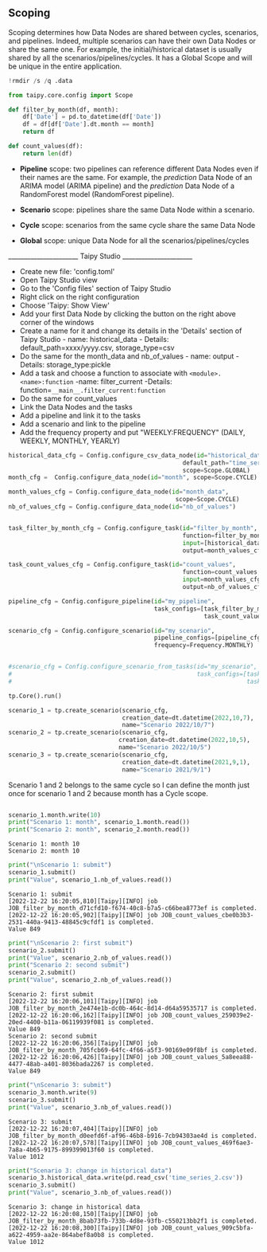 
## Scoping 

Scoping determines how Data Nodes are shared between cycles, scenarios, and pipelines. Indeed, multiple scenarios can have their own Data Nodes or share the same one. For example, the initial/historical dataset is usually shared by all the scenarios/pipelines/cycles. It has a Global Scope and will be unique in the entire application.


```python
!rmdir /s /q .data
```


```python
from taipy.core.config import Scope
```


```python
def filter_by_month(df, month):
    df['Date'] = pd.to_datetime(df['Date']) 
    df = df[df['Date'].dt.month == month]
    return df

def count_values(df):
    return len(df)
```

- **Pipeline** scope: two pipelines can reference different Data Nodes even if their names are the same. For example, the _prediction_ Data Node of an ARIMA model (ARIMA pipeline) and the _prediction_ Data Node of a RandomForest model (RandomForest pipeline). 

- **Scenario** scope: pipelines share the same Data Node within a scenario. 

- **Cycle** scope: scenarios from the same cycle share the same Data Node

- **Global** scope: unique Data Node for all the scenarios/pipelines/cycles

______________________ Taipy Studio ______________________
- Create new file: 'config.toml'
- Open Taipy Studio view
- Go to the 'Config files' section of Taipy Studio
- Right click on the right configuration
- Choose 'Taipy: Show View'
- Add your first Data Node by clicking the button on the right above corner of the windows
- Create a name for it and change its details in the 'Details' section of Taipy Studio
        - name: historical_data
        - Details: default_path=xxxx/yyyy.csv, storage_type=csv
- Do the same for the month_data and nb_of_values
        - name: output
        - Details: storage_type:pickle
- Add a task and choose a function to associate with `<module>.<name>:function`
        -name: filter_current
        -Details: function=`__main__.filter_current:function`
- Do the same for count_values
- Link the Data Nodes and the tasks
- Add a pipeline and link it to the tasks
- Add a scenario and link to the pipeline
- Add the frequency property and put "WEEKLY:FREQUENCY" (DAILY, WEEKLY, MONTHLY, YEARLY)


```python
historical_data_cfg = Config.configure_csv_data_node(id="historical_data",
                                                 default_path="time_series.csv",
                                                 scope=Scope.GLOBAL)
month_cfg =  Config.configure_data_node(id="month", scope=Scope.CYCLE)

month_values_cfg = Config.configure_data_node(id="month_data",
                                               scope=Scope.CYCLE)
nb_of_values_cfg = Config.configure_data_node(id="nb_of_values")


task_filter_by_month_cfg = Config.configure_task(id="filter_by_month",
                                                 function=filter_by_month,
                                                 input=[historical_data_cfg,month_cfg],
                                                 output=month_values_cfg)

task_count_values_cfg = Config.configure_task(id="count_values",
                                                 function=count_values,
                                                 input=month_values_cfg,
                                                 output=nb_of_values_cfg)

pipeline_cfg = Config.configure_pipeline(id="my_pipeline",
                                         task_configs=[task_filter_by_month_cfg,
                                                       task_count_values_cfg])

scenario_cfg = Config.configure_scenario(id="my_scenario",
                                         pipeline_configs=[pipeline_cfg],
                                         frequency=Frequency.MONTHLY)


#scenario_cfg = Config.configure_scenario_from_tasks(id="my_scenario",
#                                                    task_configs=[task_filter_by_month_cfg,
#                                                                  task_count_values_cfg])
```


```python
tp.Core().run()

scenario_1 = tp.create_scenario(scenario_cfg,
                                creation_date=dt.datetime(2022,10,7),
                                name="Scenario 2022/10/7")
scenario_2 = tp.create_scenario(scenario_cfg,
                               creation_date=dt.datetime(2022,10,5),
                               name="Scenario 2022/10/5")
scenario_3 = tp.create_scenario(scenario_cfg,
                                creation_date=dt.datetime(2021,9,1),
                                name="Scenario 2021/9/1")
```

Scenario 1 and 2 belongs to the same cycle so I can define the month just once for scenario 1 and 2 because month has a Cycle scope.

![]()


```python
scenario_1.month.write(10)
print("Scenario 1: month", scenario_1.month.read())
print("Scenario 2: month", scenario_2.month.read())
```

    Scenario 1: month 10
    Scenario 2: month 10
    


```python
print("\nScenario 1: submit")
scenario_1.submit()
print("Value", scenario_1.nb_of_values.read())
```

    
    Scenario 1: submit
    [2022-12-22 16:20:05,810][Taipy][INFO] job JOB_filter_by_month_d71cfd10-f674-40c8-b7a5-c66bea8773ef is completed.
    [2022-12-22 16:20:05,902][Taipy][INFO] job JOB_count_values_cbe0b3b3-2531-440a-9413-48845c9cfdf1 is completed.
    Value 849
    


```python
print("\nScenario 2: first submit")
scenario_2.submit()
print("Value", scenario_2.nb_of_values.read())
print("Scenario 2: second submit")
scenario_2.submit()
print("Value", scenario_2.nb_of_values.read())
```

    
    Scenario 2: first submit
    [2022-12-22 16:20:06,101][Taipy][INFO] job JOB_filter_by_month_2e474e1b-dc0b-464c-8d14-d64a59535717 is completed.
    [2022-12-22 16:20:06,162][Taipy][INFO] job JOB_count_values_259039e2-20ed-4400-b11a-06119939f081 is completed.
    Value 849
    Scenario 2: second submit
    [2022-12-22 16:20:06,356][Taipy][INFO] job JOB_filter_by_month_705fcb69-64fc-4f66-a5f3-90169e09f8bf is completed.
    [2022-12-22 16:20:06,426][Taipy][INFO] job JOB_count_values_5a8eea88-4477-48ab-a401-8036bada2267 is completed.
    Value 849
    


```python
print("\nScenario 3: submit")
scenario_3.month.write(9)
scenario_3.submit()
print("Value", scenario_3.nb_of_values.read())
```

    
    Scenario 3: submit
    [2022-12-22 16:20:07,404][Taipy][INFO] job JOB_filter_by_month_d0eefd6f-af96-46b8-b916-7cb94303ae4d is completed.
    [2022-12-22 16:20:07,578][Taipy][INFO] job JOB_count_values_469f6ae3-7a8a-4b65-9175-899399013f60 is completed.
    Value 1012
    


```python
print("Scenario 3: change in historical data")
scenario_3.historical_data.write(pd.read_csv('time_series_2.csv'))
scenario_3.submit()
print("Value", scenario_3.nb_of_values.read())
```

    Scenario 3: change in historical data
    [2022-12-22 16:20:08,150][Taipy][INFO] job JOB_filter_by_month_8bab73fb-733b-4d8e-93fb-c550213bb2f1 is completed.
    [2022-12-22 16:20:08,300][Taipy][INFO] job JOB_count_values_909c5bfa-a622-4959-aa2e-864abef8a0b8 is completed.
    Value 1012
    
